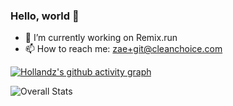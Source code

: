 ### Hello, world 👋

- 🔭 I’m currently working on Remix.run
- 📫 How to reach me: zae+git@cleanchoice.com

[![Hollandz's github activity graph](https://github-readme-activity-graph.cyclic.app/graph?username=hollandz&theme=github)](https://github.com/ashutosh00710/github-readme-activity-graph)

![Overall Stats](https://github-readme-stats.vercel.app/api?username=laxmena&count_private=true&show_icons=true&hide=contribs)

